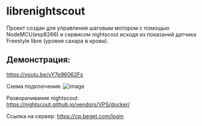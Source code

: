 # librenightscout

Проект создан для управления шаговым мотором с помощью NodeMCU(esp8266) и сервисом nightscout исходя из показаний датчика Freestyle libre (уровня сахара в крови). 

## Демонстрация:
https://youtu.be/vY7p96062Fs

Схема подключения:
![image](https://github.com/VadimBunegin/librenightscout/assets/61832909/3cad3e4a-550d-4fe1-87a6-9dffb6b31b0f)


Разворачивание nightscout: 
https://nightscout.github.io/vendors/VPS/docker/

Ссылка на сервер:
https://cp.beget.com/login

